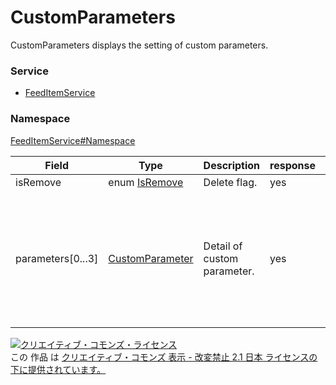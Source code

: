 

# CustomParameters

CustomParameters displays the setting of custom parameters.

### Service

+ [FeedItemService](../../services/FeedItemService.md)

### Namespace

[FeedItemService#Namespace](../../services/FeedItemService.md#namespace)

| Field | Type | Description | response | get | add | set | remove |
| ----- | ---- | ----------- | -------- | --------- | --------- | --------- | --------- |
| isRemove | enum [IsRemove](./IsRemove.md) | Delete flag. | yes | - | - | Optional | - | |
| parameters[0...3] | [CustomParameter](./CustomParameter.md) | Detail of custom parameter.<br/> | yes | - | Requirement | Requirement<br/>※既存の項目を置き換えます。<br/>※削除フラグを立てた（isRemove=TRUE）場合、Ignore。こちらの項目関係なく 全項目が削除されます。 | - | |

<a rel="license" href="http://creativecommons.org/licenses/by-nd/2.1/jp/"><img alt="クリエイティブ・コモンズ・ライセンス" style="border-width:0" src="https://i.creativecommons.org/l/by-nd/2.1/jp/88x31.png" /></a><br />この 作品 は <a rel="license" href="http://creativecommons.org/licenses/by-nd/2.1/jp/">クリエイティブ・コモンズ 表示 - 改変禁止 2.1 日本 ライセンスの下に提供されています。</a>
